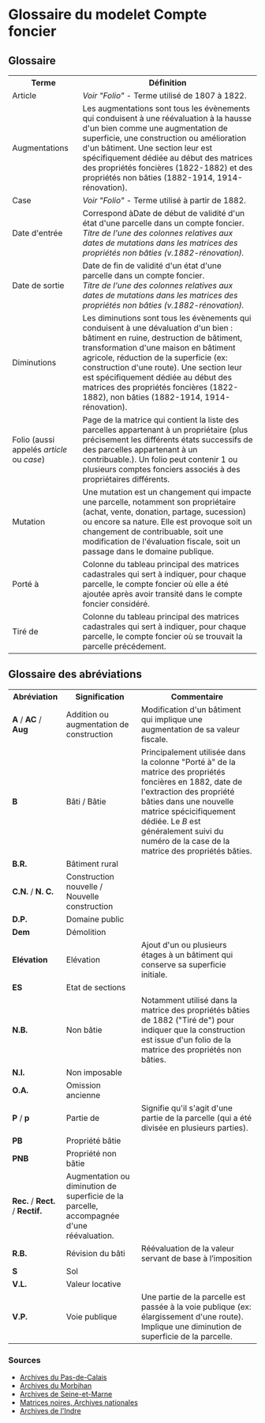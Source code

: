 # Glossaire du modelet Compte foncier

## Glossaire
<table>
  <tr>
    <th>Terme</th>
    <th>Définition</th>
  </tr>
  <tr>
    <td>Article</td>
    <td><i>Voir "Folio"</i> - Terme utilisé de 1807 à 1822.</td>
  </tr>
  <tr>
    <td>Augmentations</td>
    <td>Les augmentations sont tous les évènements qui conduisent à une réévaluation à la hausse d'un bien comme une augmentation de superficie, une construction ou amélioration d'un bâtiment. Une section leur est spécifiquement dédiée au début des matrices des propriétés foncières (1822-1882) et des propriétés non bâties (1882-1914, 1914-rénovation).</td>
  </tr>
  <tr>
    <td>Case</td>
    <td><i>Voir "Folio"</i> - Terme utilisé à partir de 1882.</td>
  </tr>
  <tr>
    <td>Date d'entrée</td>
    <td>Correspond àDate de début de validité d'un état d'une parcelle dans un compte foncier.</br><i>Titre de l'une des colonnes relatives aux dates de mutations dans les matrices des propriétés non bâties (v.1882-rénovation).</i></td>
  </tr>
  <tr>
    <td>Date de sortie</td>
    <td>Date de fin de validité d'un état d'une parcelle dans un compte foncier.</br><i>Titre de l'une des colonnes relatives aux dates de mutations dans les matrices des propriétés non bâties (v.1882-rénovation).</i></td>
  </tr>
  <tr>
    <td>Diminutions</td>
    <td>Les diminutions sont tous les évènements qui conduisent à une dévaluation d'un bien : bâtiment en ruine, destruction de bâtiment, transformation d'une maison en bâtiment agricole, réduction de la superficie (ex: construction d'une route). Une section leur est spécifiquement dédiée au début des matrices des propriétés foncières (1822-1882), non bâties (1882-1914, 1914-rénovation).</td>
  </tr>
  <tr>
    <td>Folio (aussi appelés <i>article</i> ou <i>case</i>)</td>
    <td>Page de la matrice qui contient la liste des parcelles appartenant à un propriétaire (plus précisement les différents états successifs de des parcelles appartenant à un contribuable.). Un folio peut contenir 1 ou plusieurs comptes fonciers associés à des propriétaires différents.</td>
  </tr>
  <tr>
    <td>Mutation</td>
    <td>Une mutation est un changement qui impacte une parcelle, notamment son propriétaire (achat, vente, donation, partage, sucession) ou encore sa nature. Elle est provoque soit un changement de contribuable, soit une modification de l'évaluation fiscale, soit un passage dans le domaine publique.</td>
  </tr>
  <tr>
    <td>Porté à</td>
    <td>Colonne du tableau principal des matrices cadastrales qui sert à indiquer, pour chaque parcelle, le compte foncier où elle a été ajoutée après avoir transité dans le compte foncier considéré.</td>
  </tr>
  <tr>
    <td>Tiré de</td>
    <td>Colonne du tableau principal des matrices cadastrales qui sert à indiquer, pour chaque parcelle, le compte foncier où se trouvait la parcelle précédement.</td>
  </tr>
</table>

## Glossaire des abréviations

<table>
  <tr>
    <th>Abréviation</th>
    <th>Signification</th>
    <th>Commentaire</th>
  </tr>
  <tr>
    <td><b>A</b> / <b>AC</b> / <b>Aug</b></td>
    <td>Addition ou augmentation de construction</td>
    <td>Modification d'un bâtiment qui implique une augmentation de sa valeur fiscale.</td>
  </tr>
  <tr>
    <td><b>B</b></td>
    <td>Bâti / Bâtie</td>
    <td>Principalement utilisée dans la colonne "Porté à" de la matrice des propriétés foncières en 1882, date de l'extraction des propriété bâties dans une nouvelle matrice spécicifiquement dédiée. Le <i>B</i> est généralement suivi du numéro de la case de la matrice des propriétés bâties.</td>
  </tr>
  <tr>
    <td><b>B.R.</b></td>
    <td>Bâtiment rural</td>
    <td></td>
  </tr>
  <tr>
    <td><b>C.N.</b> / <b>N. C.</b></td>
    <td>Construction nouvelle / Nouvelle construction</td>
    <td></td>
  </tr>
  <tr>
    <td><b>D.P.</b></td>
    <td>Domaine public</td>
    <td></td>
  </tr>
  <tr>
    <td><b>Dem</b></td>
    <td>Démolition</td>
    <td></td>
  </tr>
  <tr>
    <td><b>Elévation</b></td>
    <td>Elévation</td>
    <td>Ajout d'un ou plusieurs étages à un bâtiment qui conserve sa superficie initiale.</td>
  </tr>
  <tr>
    <td><b>ES</b></td>
    <td>Etat de sections</td>
    <td></td>
  </tr>
  <tr>
    <td><b>N.B.</b></td>
    <td>Non bâtie</td>
    <td>Notamment utilisé dans la matrice des propriétés bâties de 1882 ("Tiré de") pour indiquer que la construction est issue d'un folio de la matrice des propriétés non bâties.</td>
  </tr>
  <tr>
    <td><b>N.I.</b></td>
    <td>Non imposable</td>
    <td></td>
  </tr>
  <tr>
    <td><b>O.A.</b></td>
    <td>Omission ancienne</td>
    <td></td>
  </tr>
  <tr>
    <td><b>P</b> / <b>p</b></td>
    <td>Partie de</td>
    <td>Signifie qu'il s'agit d'une partie de la parcelle (qui a été divisée en plusieurs parties).</td>
  </tr>
  <tr>
    <td><b>PB</b></td>
    <td>Propriété bâtie</td>
    <td></td>
  </tr>
  <tr>
    <td><b>PNB</b></td>
    <td>Propriété non bâtie</td>
    <td></td>
  </tr>
  <tr>
    <td><b>Rec.</b> / <b>Rect.</b> / <b>Rectif.</b></td>
    <td>Augmentation ou diminution de superficie de la parcelle, accompagnée d'une réévaluation.</td>
    <td></td>
  </tr>
  <tr>
    <td><b>R.B.</b></td>
    <td>Révision du bâti</td>
    <td>Réévaluation de la valeur servant de base à l’imposition</td>
  </tr>
  <tr>
    <td><b>S</b></td>
    <td>Sol</td>
    <td></td>
  </tr>
  <tr>
    <td><b>V.L.</b></td>
    <td>Valeur locative</td>
    <td></td>
  </tr>
  <tr>
    <td><b>V.P.</b></td>
    <td>Voie publique</td>
    <td>Une partie de la parcelle est passée à la voie publique (ex: élargissement d'une route). Implique une diminution de superficie de la parcelle.</td>
  </tr>
</table>

### Sources
* [Archives du Pas-de-Calais](https://www.archivespasdecalais.fr/Chercher/Fonds-et-collections/Archives-modernes/Serie-P-Finances-cadastre-poste)
* [Archives du Morbihan](https://patrimoines-archives.morbihan.fr/fileadmin/Archives/Rechercher/Fiches_pratiques/Recherche_fonciere_cadastre.pdf)
* [Archives de Seine-et-Marne](https://archives.seine-et-marne.fr/fr/faire-une-recherche-dans-le-cadastre)
* [Matrices noires, Archives nationales](https://francearchives.gouv.fr/findingaid/5d08f8387e7ba7e323049b57c3ea01ccd76e4224)
* [Archives de l'Indre](https://www.archives36.fr/image/56063/19947?size=!800,800&region=full&format=pdf&download=1&crop=haut&realWidth=1240&realHeight=1754&force-inline)



